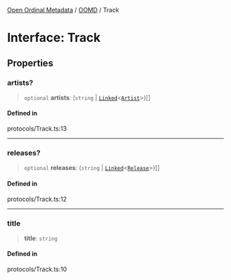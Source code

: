 [Open Ordinal Metadata](../../README.md) / [OOMD](../README.md) / Track

# Interface: Track

## Properties

### artists?

> `optional` **artists**: (`string` \| [`Linked`](../type-aliases/Linked.md)\<[`Artist`](Artist.md)\>)[]

#### Defined in

protocols/Track.ts:13

***

### releases?

> `optional` **releases**: (`string` \| [`Linked`](../type-aliases/Linked.md)\<[`Release`](Release.md)\>)[]

#### Defined in

protocols/Track.ts:12

***

### title

> **title**: `string`

#### Defined in

protocols/Track.ts:10
